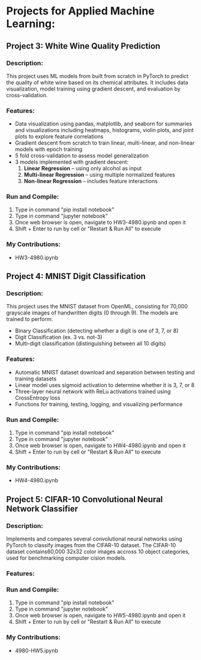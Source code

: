 # Projects for Applied Machine Learning:

## Project 3: White Wine Quality Prediction  

  ### Description:  
  This project uses ML models from built from scratch in PyTorch to predict the quality of white wine based on its chemical attributes. It includes
  data visualization, model training using gradient descent, and evaluation by cross-validation.

  ### Features:  
  - Data visualization using pandas, matplotlib, and seaborn for summaries and visualizations including heatmaps, histograms, violin plots, and joint plots to explore feature correlations
  - Gradient descent from scratch to train linear, multi-linear, and non-linear models with epoch training
  - 5 fold cross-validation to assess model generalization
  - 3 models implemented with gradient descent:  
    1. **Linear Regression** – using only alcohol as input  
    2. **Multi-linear Regression** – using multiple normalized features  
    3. **Non-linear Regression** – includes feature interactions
    
  
  ### Run and Compile:
  1. Type in command "pip install notebook"
  2. Type in command "jupyter notebook"
  3. Once web browser is open, navigate to HW3-4980.ipynb and open it
  4. Shift + Enter to run by cell or "Restart & Run All" to execute

  
  ### My Contributions: 
  - HW3-4980.ipynb


## Project 4: MNIST Digit Classification

  ### Description:
 This project uses the MNIST dataset from OpenML, consisting for 70,000 grayscale images of handwritten digits (0 through 9).
 The models are trained to perform:
 - Binary Classification (detecting whether a digit is one of 3, 7, or 8)
 - Digit Classification (ex. 3 vs. not-3)
 - Multi-digit classification (distinguishing between all 10 digits)


  ### Features:
  - Automatic MNIST dataset download and separation between testing and training datasets
  - Linear model uses sigmoid activation to determine whether it is 3, 7, or 8
  - Three-layer neural network with ReLu activations trained using CrossEntropy loss
  - Functions for training, testing, logging, and visualizing performance
  
  
  ### Run and Compile:
  1. Type in command "pip install notebook"
  2. Type in command "jupyter notebook"
  3. Once web browser is open, navigate to HW4-4980.ipynb and open it
  4. Shift + Enter to run by cell or "Restart & Run All" to execute
  
  ### My Contributions:
  - HW4-4980.ipynb
  

## Project 5: CIFAR-10 Convolutional Neural Network Classifier

  ### Description:
  Implements and compares several convolutional neural networks using PyTorch to classify images from the CIFAR-10 dataset. The CIFAR-10 dataset contains60,000 32x32 color images
  accross 10 object categories, used for benchmarking computer cision models. 
  

 ### Features: 
 
  
  ### Run and Compile:
  1. Type in command "pip install notebook"
  2. Type in command "jupyter notebook"
  3. Once web browser is open, navigate to HW5-4980.ipynb and open it
  4. Shift + Enter to run by cell or "Restart & Run All" to execute
  
  
  ### My Contributions:
  - 4980-HW5.ipynb

  
